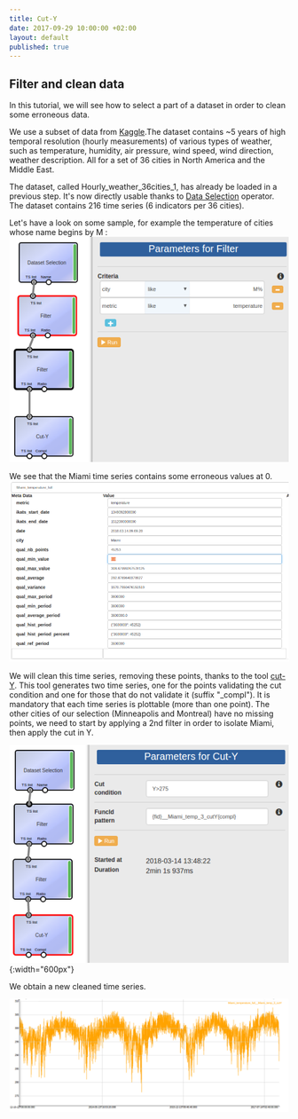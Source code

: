 ```yaml
---
title: Cut-Y
date: 2017-09-29 10:00:00 +02:00
layout: default
published: true
---
```



Filter and clean data
-------------------------

In this tutorial, we will see how to select a part of a dataset in order to clean some erroneous data.

We use a subset of data from [Kaggle](https://www.kaggle.com/selfishgene/historical-hourly-weather-data).The dataset contains ~5 years of high temporal resolution (hourly measurements) of various types of weather, such as temperature, humidity, air pressure, wind speed, wind direction, weather description. All for a set of 36 cities in North America and the Middle East.

The dataset, called Hourly_weather_36cities_1, has already be loaded in a previous step.
It's now directly usable thanks to [Data Selection](/doc/operators/datasetSelection.html) operator. The dataset contains 216 time series (6 indicators per 36 cities).

Let's have a look on some sample, for example the temperature of cities whose name begins by M : ![Texte alternatif](/img/tuto2/temp_cities_M.png)

We see that the Miami time series contains some erroneous values at 0.
 ![Texte alternatif](/img/tuto2/metadata_temp_Miami.png)


 We will clean this time series, removing these points, thanks to the tool [cut-Y](/doc/operators/cutY.html). This tool generates two time series, one for the points validating the cut condition and one for those that do not validate it (suffix "\_compl").
 It is mandatory that each time series is plottable (more than one point). The other cities of our selection (Minneapolis and Montreal) have no missing points, we need to start by applying a 2nd filter in order to isolate Miami, then apply the cut in Y.

![Texte alternatif](/img/tuto2/cut_Y_temp_Miami.png){:width="600px"}



We obtain a new cleaned time series.

![Texte alternatif](/img/tuto2/cleaned_temp_Miami.png)
